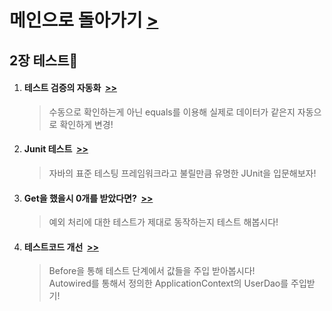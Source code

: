
<h1>메인으로 돌아가기 <a href="https://github.com/EungyuCho/toby_spring_pract">></a></h1>
<h2>2장 테스트🧪</h2>
<ol>
    <li>
        <h4>테스트 검증의 자동화&nbsp&nbsp<a href="https://github.com/EungyuCho/toby_spring_pract/commit/5196411ec3dce9053ad06917b969887f23db7481">>></a></h4>
        <BlockQuote>
           수동으로 확인하는게 아닌 equals를 이용해 실제로 데이터가 같은지 자동으로 확인하게 변경!    
        </BlockQuote>
    </li>
    <li>
        <h4>Junit 테스트&nbsp&nbsp<a href="https://github.com/EungyuCho/toby_spring_pract/commit/8a83bf3b06c195818f2be6a3d033cb7bf1c352b0">>></a></h4>
        <BlockQuote>
           자바의 표준 테스팅 프레임워크라고 불릴만큼 유명한 JUnit을 입문해보자!
        </BlockQuote>
    </li>
    <li>
        <h4>Get을 했을시 0개를 받았다면?&nbsp&nbsp<a href="https://github.com/EungyuCho/toby_spring_pract/commit/5b6eac5df0e53369e01935876bf4726ee95e2428">>></a></h4>
        <BlockQuote>
           예외 처리에 대한 테스트가 제대로 동작하는지 테스트 해봅시다!
        </BlockQuote>
    </li>    
    <li>
        <h4>테스트코드 개선&nbsp&nbsp<a href="https://github.com/EungyuCho/toby_spring_pract/commit/ada9b6faae0e66435e05ac405e1e3c90ec4fb21e">>></a></h4>
        <BlockQuote>
           Before을 통해 테스트 단계에서 값들을 주입 받아봅시다!<br>
           Autowired를 통해서 정의한 ApplicationContext의 UserDao를 주입받기!
        </BlockQuote>
    </li>
</ol>

